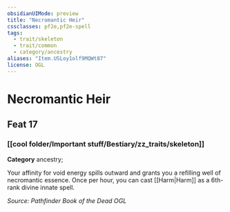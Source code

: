 ```yaml
---
obsidianUIMode: preview
title: "Necromantic Heir"
cssclasses: pf2e,pf2e-spell
tags:
  - trait/skeleton
  - trait/common
  - category/ancestry
aliases: "Item.USLoy1olf9MQWt87"
license: OGL
---
```

# Necromantic Heir
## Feat 17
### [[cool folder/Important stuff/Bestiary/zz_traits/skeleton]]

**Category** ancestry; 




Your affinity for void energy spills outward and grants you a refilling well of necromantic essence. Once per hour, you can cast [[Harm|Harm]] as a 6th-rank divine innate spell.

*Source: Pathfinder Book of the Dead*
*OGL*